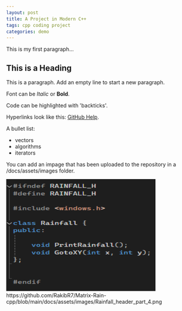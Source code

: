 ```yaml
---
layout: post
title: A Project in Modern C++
tags: cpp coding project
categories: demo
---
```


This is my first paragraph...

## This is a Heading

This is a paragraph. Add an empty line to start a new paragraph.

Font can be *Italic* or **Bold**.

Code can be highlighted with 'backticks'.

Hyperlinks look like this: [GitHub Help](https://help.github.com/).

A bullet list:

- vectors
- algorithms
- iterators

You can add an impage that has been uploaded to the repository in a /docs/assets/images folder.

<img src="https://raw.githubusercontent.com/RakibR7/Matrix-Rain-cpp/main/docs/assets/images/Rainfall_header_part_4.png" width="400" height="300">
https://github.com/RakibR7/Matrix-Rain-cpp/blob/main/docs/assets/images/Rainfall_header_part_4.png
